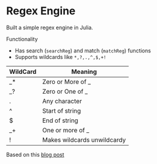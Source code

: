 # Regex Engine

Built a simple regex engine in Julia.

Functionality
- Has search (`searchReg`) and match (`matchReg`) functions
- Supports wildcards like `*,?,.,^,$,+!`

| WildCard | Meaning |
| --------------- | --------------- |
| _* | Zero or More of _ |
| _? | Zero or One of _  |
| .  | Any character     |
| ^  | Start of string   |
| $  | End of string     |     
| _+ | One or more of _  |
| !  | Makes wildcards unwildcardy |


Based on this [blog post](https://nickdrane.com/build-your-own-regex/)